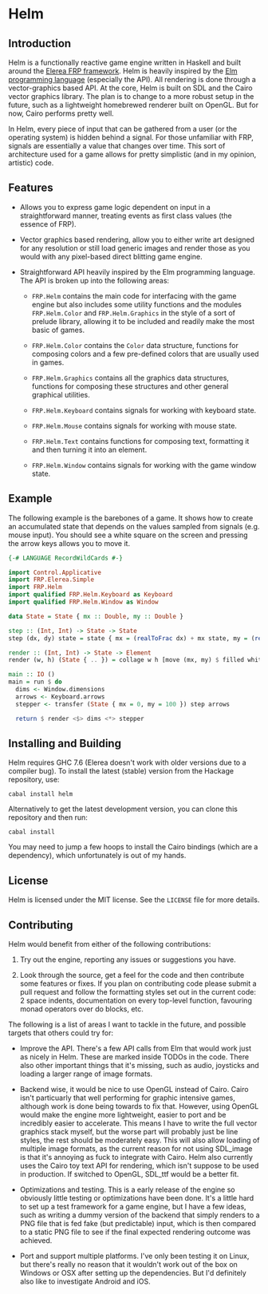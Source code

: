 # Helm

## Introduction

Helm is a functionally reactive game engine written in Haskell and built around
the [Elerea FRP framework](https://github.com/cobbpg/elerea). Helm is
heavily inspired by the [Elm programming language](http://elm-lang.org) (especially the API).
All rendering is done through a vector-graphics based API. At the core, Helm is
built on SDL and the Cairo vector graphics library. The plan is to change to a more
robust setup in the future, such as a lightweight homebrewed renderer built on OpenGL.
But for now, Cairo performs pretty well.

In Helm, every piece of input that can be gathered from a user (or the operating system)
is hidden behind a signal. For those unfamiliar with FRP, signals are essentially
a value that changes over time. This sort of architecture used for a game allows for pretty
simplistic (and in my opinion, artistic) code.

## Features

* Allows you to express game logic dependent on input in a straightforward manner,
  treating events as first class values (the essence of FRP).

* Vector graphics based rendering, allow you to either write art
  designed for any resolution or still load generic images and render
  those as you would with any pixel-based direct blitting game engine.

* Straightforward API heavily inspired by the Elm programming language. The API
  is broken up into the following areas:

  * `FRP.Helm` contains the main code for interfacing with the game engine but
    also includes some utility functions and the modules `FRP.Helm.Color` and `FRP.Helm.Graphics`
    in the style of a sort of prelude library, allowing it to be included and readily
    make the most basic of games.

  * `FRP.Helm.Color` contains the `Color` data structure, functions for composing
    colors and a few pre-defined colors that are usually used in games.

  * `FRP.Helm.Graphics` contains all the graphics data structures, functions
    for composing these structures and other general graphical utilities.

  * `FRP.Helm.Keyboard` contains signals for working with keyboard state.

  * `FRP.Helm.Mouse` contains signals for working with mouse state.

  * `FRP.Helm.Text` contains functions for composing text, formatting it
    and then turning it into an element.

  * `FRP.Helm.Window` contains signals for working with the game window state.

## Example

The following example is the barebones of a game. It shows how to create
an accumulated state that depends on the values sampled from signals (e.g. mouse input).
You should see a white square on the screen and pressing the arrow keys allows you to move it.

```haskell
{-# LANGUAGE RecordWildCards #-}

import Control.Applicative
import FRP.Elerea.Simple
import FRP.Helm
import qualified FRP.Helm.Keyboard as Keyboard
import qualified FRP.Helm.Window as Window

data State = State { mx :: Double, my :: Double }

step :: (Int, Int) -> State -> State
step (dx, dy) state = state { mx = (realToFrac dx) + mx state, my = (realToFrac dy) + my state }

render :: (Int, Int) -> State -> Element
render (w, h) (State { .. }) = collage w h [move (mx, my) $ filled white $ square 100]

main :: IO ()
main = run $ do
  dims <- Window.dimensions
  arrows <- Keyboard.arrows
  stepper <- transfer (State { mx = 0, my = 100 }) step arrows

  return $ render <$> dims <*> stepper
```

## Installing and Building

Helm requires GHC 7.6 (Elerea doesn't work with older versions due to a compiler bug).
To install the latest (stable) version from the Hackage repository, use:

```
cabal install helm
```

Alternatively to get the latest development version, you can clone this repository and then run:

```
cabal install
```

You may need to jump a few hoops to install the Cairo bindings (which are a dependency),
which unfortunately is out of my hands.

## License

Helm is licensed under the MIT license. See the `LICENSE` file for more details.

## Contributing

Helm would benefit from either of the following contributions:

1. Try out the engine, reporting any issues or suggestions you have.

2. Look through the source, get a feel for the code and then
   contribute some features or fixes. If you plan on contributing
   code please submit a pull request and follow the formatting
   styles set out in the current code: 2 space indents, documentation
   on every top-level function, favouring monad operators over
   do blocks, etc.

The following is a list of areas I want to tackle in the future, 
and possible targets that others could try for:

* Improve the API. There's a few API calls from Elm that would work
  just as nicely in Helm. These are marked inside TODOs in the code.
  There also other important things that it's missing,
  such as audio, joysticks and loading a larger range of
  image formats.

* Backend wise, it would be nice to use OpenGL instead of Cairo.
  Cairo isn't particuarly that well performing for graphic intensive games,
  although work is done being towards to fix that. However, using
  OpenGL would make the engine more lightweight, easier to port
  and be incredibly easier to accelerate. This means I have
  to write the full vector graphics stack myself, but the worse part
  will probably just be line styles, the rest should be moderately easy.
  This will also allow loading of multiple image formats, as the current
  reason for not using SDL_image is that it's annoying as fuck
  to integrate with Cairo. Helm also currently uses the Cairo toy text
  API for rendering, which isn't suppose to be used in production. If switched
  to OpenGL, SDL_ttf would be a better fit.

* Optimizations and testing. This is a early release of the engine so
  obviously little testing or optimizations have been done.
  It's a little hard to set up a test framework for a game engine,
  but I have a few ideas, such as writing a dummy version of the backend
  that simply renders to a PNG file that is fed fake (but predictable) input,
  which is then compared to a static PNG file to see if the final expected
  rendering outcome was achieved.

* Port and support multiple platforms. I've only been testing it on
  Linux, but there's really no reason that it wouldn't work out of the box
  on Windows or OSX after setting up the dependencies. But I'd definitely
  also like to investigate Android and iOS.
